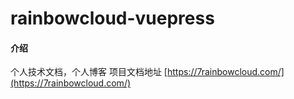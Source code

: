 # rainbowcloud-vuepress

#### 介绍
个人技术文档，个人博客
项目文档地址 [https://7rainbowcloud.com/](https://7rainbowcloud.com/)
